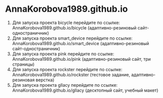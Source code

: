 # AnnaKorobova1989.github.io

1. Для запуска проекта bicycle перейдите по ссылке: AnnaKorobova1989.github.io/bicycle (адаптивно-резиновый сайт-одностраничник)
2. Для запуска проекта smart_device перейдите по ссылке: AnnaKorobova1989.github.io/smart_device (адаптивно-резиновый сайт-одностраничник)
3. Для запуска проекта pink перейдите по ссылке: AnnaKorobova1989.github.io/pink (адаптивно-резиновый сайт, три страницы)
4. Для запуска проекта rockster  перейдите по ссылке: AnnaKorobova1989.github.io/rockster (тестовое задание, адаптивно-резиновая верстка)
5. Для запуска проекта gllacy перейдите по ссылке: AnnaKorobova1989.github.io/gllacy (десктопный сайт, учебный макет)


